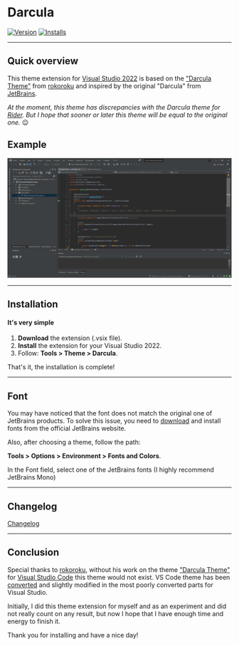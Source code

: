 # Darcula

[![Version](https://vsmarketplacebadge.apphb.com/version/FINNSEEFLY.Darcula-Theme-For-Visual-Studio.svg
)](https://marketplace.visualstudio.com/items?itemName=FINNSEEFLY.Darcula-Theme-For-Visual-Studio)
[![Installs](https://vsmarketplacebadge.apphb.com/installs/FINNSEEFLY.Darcula-Theme-For-Visual-Studio.svg)](https://marketplace.visualstudio.com/items?itemName=FINNSEEFLY.Darcula-Theme-For-Visual-Studio)
___

## Quick overview
This theme extension for [Visual Studio 2022](https://visualstudio.microsoft.com/vs/)
is based on the
["Darcula Theme"](https://marketplace.visualstudio.com/items?itemName=rokoroku.vscode-theme-darcula)
from [rokoroku](https://marketplace.visualstudio.com/publishers/rokoroku)
and inspired by the original "Darcula" from [JetBrains](https://www.jetbrains.com/).

*At the moment, this theme has discrepancies with the Darcula theme for [Rider](https://www.jetbrains.com/rider/).
But I hope that sooner or later this theme will be equal to the original one.* 😉

## Example

![Example](https://github.com/FINNSEEFLY/Darcula-Theme-VS-2022/blob/master/Example.png)
___
## Installation

#### It's very simple

1. **Download** the extension (.vsix file).
2. **Install** the extension for your Visual Studio 2022.
3. Follow: **Tools > Theme > Darcula**.

That's it, the installation is complete!

___
## Font
You may have noticed that the font does not match the original one of JetBrains products.
To solve this issue, you need to [download](https://www.jetbrains.com/lp/mono/) 
and install fonts from the official JetBrains website.

Also, after choosing a theme, follow the path: 

**Tools > Options > Environment > Fonts and Colors**. 

In the Font field, select one of the JetBrains fonts (I highly recommend JetBrains Mono)

___
## Changelog
[Changelog](https://github.com/FINNSEEFLY/Darcula-Theme-VS-2022/blob/master/CHANGELOG.md)
___
## Conclusion
Special thanks to [rokoroku](https://marketplace.visualstudio.com/publishers/rokoroku),
without his work on the theme ["Darcula Theme"](https://marketplace.visualstudio.com/items?itemName=rokoroku.vscode-theme-darcula)
for [Visual Studio Code](https://code.visualstudio.com/)
 this theme would not exist. VS Code theme has been [converted](https://github.com/microsoft/theme-converter-for-vs)
and slightly modified in the most poorly converted parts for Visual Studio.

Initially, I did this theme extension for myself and as an experiment and did not really count on any result, but now I hope that I have enough time and energy to finish it.

Thank you for installing and have a nice day!
